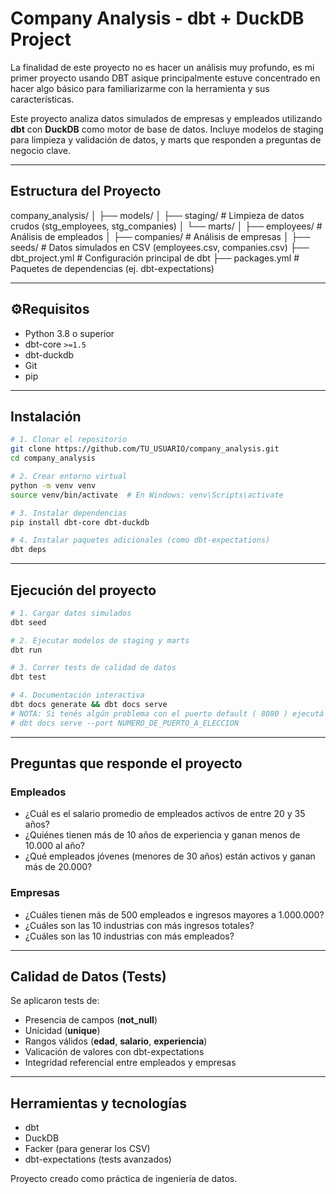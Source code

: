 # Company Analysis - dbt + DuckDB Project

La finalidad de este proyecto no es hacer un análisis muy profundo, es mi primer proyecto usando DBT asique principalmente estuve concentrado en hacer algo básico para familiarizarme con la herramienta y sus características.


Este proyecto analiza datos simulados de empresas y empleados utilizando **dbt** con **DuckDB** como motor de base de datos. Incluye modelos de staging para limpieza y validación de datos, y marts que responden a preguntas de negocio clave.

---

## Estructura del Proyecto

company_analysis/
│
├── models/
│ ├── staging/ # Limpieza de datos crudos (stg_employees, stg_companies)
│ └── marts/
│     ├── employees/ # Análisis de empleados
│     ├── companies/ # Análisis de empresas
│
├── seeds/ # Datos simulados en CSV (employees.csv, companies.csv)
├── dbt_project.yml # Configuración principal de dbt
├── packages.yml # Paquetes de dependencias (ej. dbt-expectations)


---

## ⚙Requisitos

- Python 3.8 o superior  
- dbt-core `>=1.5`  
- dbt-duckdb  
- Git  
- pip

---

## Instalación

```bash
# 1. Clonar el repositorio
git clone https://github.com/TU_USUARIO/company_analysis.git
cd company_analysis

# 2. Crear entorno virtual
python -m venv venv
source venv/bin/activate  # En Windows: venv\Scripts\activate

# 3. Instalar dependencias
pip install dbt-core dbt-duckdb

# 4. Instalar paquetes adicionales (como dbt-expectations)
dbt deps
```
---
## Ejecución del proyecto

```bash
# 1. Cargar datos simulados
dbt seed

# 2. Ejecutar modelos de staging y marts
dbt run

# 3. Correr tests de calidad de datos
dbt test

# 4. Documentación interactiva
dbt docs generate && dbt docs serve
# NOTA: Si tenés algún problema con el puerto default ( 8080 ) ejecutá el siguiente comando
# dbt docs serve --port NUMERO_DE_PUERTO_A_ELECCION
```
---

## Preguntas que responde el proyecto

### Empleados
- ¿Cuál es el salario promedio de empleados activos de entre 20 y 35 años?
- ¿Quiénes tienen más de 10 años de experiencia y ganan menos de 10.000 al año?
- ¿Qué empleados jóvenes (menores de 30 años) están activos y ganan más de 20.000?

### Empresas
- ¿Cuáles tienen más de 500 empleados e ingresos mayores a 1.000.000?
- ¿Cuáles son las 10 industrias con más ingresos totales?
- ¿Cuáles son las 10 industrias con más empleados?

---

## Calidad de Datos (Tests)

Se aplicaron tests de:
- Presencia de campos (**not_null**)
- Unicidad (**unique**)
- Rangos válidos (**edad**, **salario**, **experiencia**)
- Valicación de valores con dbt-expectations
- Integridad referencial entre empleados y empresas

---

## Herramientas y tecnologías

- dbt
- DuckDB
- Facker (para generar los CSV)
- dbt-expectations (tests avanzados)



Proyecto creado como práctica de ingeniería de datos.
















